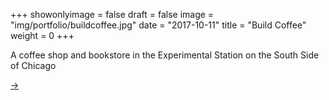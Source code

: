 +++
showonlyimage = false
draft = false
image = "img/portfolio/buildcoffee.jpg"
date = "2017-10-11"
title = "Build Coffee"
weight = 0
+++

A coffee shop and bookstore in the Experimental Station on the South Side of Chicago

<!--more-->

[→](http://buildcoffee.org)
